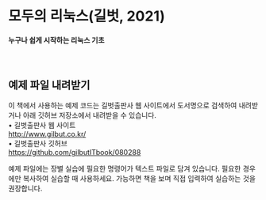 # 모두의 리눅스(길벗, 2021)
#### 누구나 쉽게 시작하는 리눅스 기초
</br>

## 예제 파일 내려받기
이 책에서 사용하는 예제 코드는 길벗출판사 웹 사이트에서 도서명으로 검색하여 내려받거나 아래 깃허브 저장소에서 내려받을 수 있습니다.</br>
• 길벗출판사 웹 사이트</br>
http://www.gilbut.co.kr/</br>
• 길벗출판사 깃허브</br>
https://github.com/gilbutITbook/080288</br>

예제 파일에는 장별 실습에 필요한 명령어가 텍스트 파일로 담겨 있습니다. 필요한 경우에만 복사하여 실습할 때 사용하세요. 가능하면 책을 보며 직접 입력하여 실습하는 것을 권장합니다.
